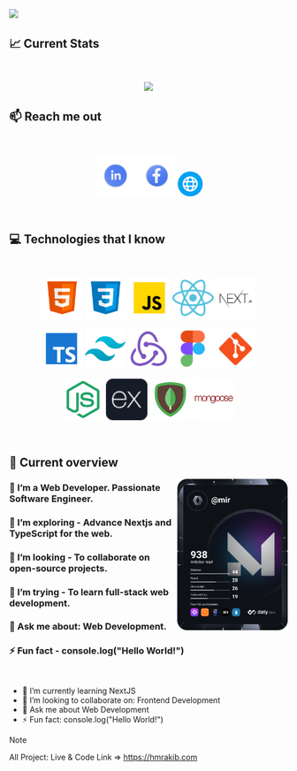 <a href="https://www.hmrakib.com/">
<img src="https://i.ibb.co/QvFnfXT/github-cover.png" />
</a>

## :chart_with_upwards_trend: Current Stats

<br />

<p align="center">
  <img width="60%" src="https://github-readme-streak-stats.herokuapp.com?user=hrmrakib&theme=react&hide_border=true&background=0D1117&stroke=0D1117&fire=FF1CF7&sideLabels=00F0FF&currStreakNum=FF1CF7&ring=FF1CF7&currStreakLabel=FF1CF7&sideNums=00F0FF" />
</p>

## :mailbox: Reach me out

<br />

[<p align="center"><img height="75" src="https://github.com/hrmrakib/hrmrakib/blob/main/images/10464412.png">](https://www.linkedin.com/in/hrmrakib)[<img height="75" src="https://github.com/hrmrakib/hrmrakib/blob/main/images/10464408.png">](https://www.facebook.com/hrmrakib)[<img height="45" style="border: 2 solid white;" src="https://github.com/hrmrakib/hrmrakib/blob/main/images/internet.png"> </p>](https://www.hmrakib.com)

<br />

## :computer: Technologies that I know

<br>
<p align="center">
<img height="75" src="https://github.com/hrmrakib/hrmrakib/blob/main/images/tech/html.png"/>
<img height="75" src="https://github.com/hrmrakib/hrmrakib/blob/main/images/tech/css.png"/>
<img height="75" src="https://github.com/hrmrakib/hrmrakib/blob/main/images/tech/javascript.png"/>
<img height="75" src="https://github.com/hrmrakib/hrmrakib/blob/main/images/tech/reactjs.png"/>
<img height="75" src="https://github.com/hrmrakib/hrmrakib/blob/main/images/tech/nextjs.png"/>


</p>

<p align="center">
<img height="75" src="https://github.com/hrmrakib/hrmrakib/blob/main/images/tech/typescript.png"/>
<img height="75" src="https://github.com/hrmrakib/hrmrakib/blob/main/images/tech/tailwind.png"/>
<img height="75" src="https://github.com/hrmrakib/hrmrakib/blob/main/images/tech/redux.png"/>
<img height="75" src="https://github.com/hrmrakib/hrmrakib/blob/main/images/tech/figma.png"/>
<img height="75" src="https://github.com/hrmrakib/hrmrakib/blob/main/images/tech/git.png"/>
</p>

<p align="center">
<img height="75" src="https://github.com/hrmrakib/hrmrakib/blob/main/images/tech/nodejs.png"/>
<img height="75" src="https://github.com/hrmrakib/hrmrakib/blob/main/images/tech/express.png" "Expressjs"/>
<img height="75" src="https://github.com/hrmrakib/hrmrakib/blob/main/images/tech/mongodb.png"/>
<img height="75" src="https://github.com/hrmrakib/hrmrakib/blob/main/images/tech/mongoose.png"/>

</p>

<p align="center">

</p><br/>

## :eyes: Current overview

<div align="left">
<a href="https://app.daily.dev/mir"><img align="right" src="https://github.com/mir-hussain/mir-hussain/blob/main/devcard.svg" width="200" alt="Mir Hussain's Dev Card"/></a>
</div>

### 🔭 I’m a Web Developer. Passionate Software Engineer.
### 🌱 I’m exploring - Advance Nextjs and TypeScript for the web. 
### 👯 I’m looking - To collaborate on open-source projects. 
### 🤔 I’m trying - To learn full-stack web development. 
### 💬 Ask me about: Web Development.
### ⚡ Fun fact - console.log("Hello World!")


<br />


- 🌱 I’m currently learning NextJS 
- 👯 I’m looking to collaborate on: Frontend Development 
- 💬 Ask me about Web Development 
- ⚡ Fun fact: console.log("Hello World!") 

> [!NOTE]
> All Project: Live & Code Link => https://hmrakib.com
